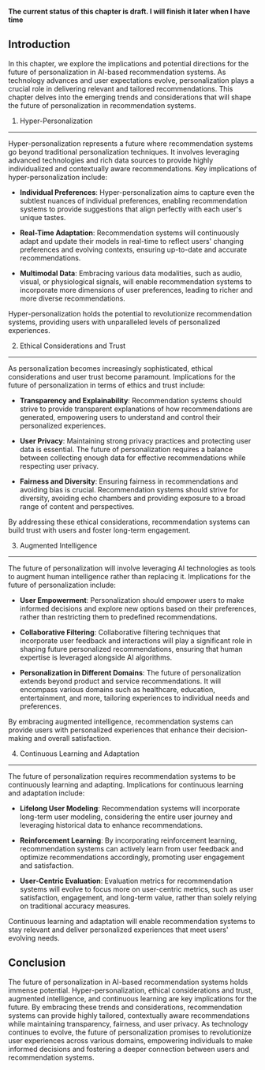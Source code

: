 **The current status of this chapter is draft. I will finish it later when I have time**

Introduction
------------

In this chapter, we explore the implications and potential directions for the future of personalization in AI-based recommendation systems. As technology advances and user expectations evolve, personalization plays a crucial role in delivering relevant and tailored recommendations. This chapter delves into the emerging trends and considerations that will shape the future of personalization in recommendation systems.

1. Hyper-Personalization
------------------------

Hyper-personalization represents a future where recommendation systems go beyond traditional personalization techniques. It involves leveraging advanced technologies and rich data sources to provide highly individualized and contextually aware recommendations. Key implications of hyper-personalization include:

* **Individual Preferences**: Hyper-personalization aims to capture even the subtlest nuances of individual preferences, enabling recommendation systems to provide suggestions that align perfectly with each user's unique tastes.

* **Real-Time Adaptation**: Recommendation systems will continuously adapt and update their models in real-time to reflect users' changing preferences and evolving contexts, ensuring up-to-date and accurate recommendations.

* **Multimodal Data**: Embracing various data modalities, such as audio, visual, or physiological signals, will enable recommendation systems to incorporate more dimensions of user preferences, leading to richer and more diverse recommendations.

Hyper-personalization holds the potential to revolutionize recommendation systems, providing users with unparalleled levels of personalized experiences.

2. Ethical Considerations and Trust
-----------------------------------

As personalization becomes increasingly sophisticated, ethical considerations and user trust become paramount. Implications for the future of personalization in terms of ethics and trust include:

* **Transparency and Explainability**: Recommendation systems should strive to provide transparent explanations of how recommendations are generated, empowering users to understand and control their personalized experiences.

* **User Privacy**: Maintaining strong privacy practices and protecting user data is essential. The future of personalization requires a balance between collecting enough data for effective recommendations while respecting user privacy.

* **Fairness and Diversity**: Ensuring fairness in recommendations and avoiding bias is crucial. Recommendation systems should strive for diversity, avoiding echo chambers and providing exposure to a broad range of content and perspectives.

By addressing these ethical considerations, recommendation systems can build trust with users and foster long-term engagement.

3. Augmented Intelligence
-------------------------

The future of personalization will involve leveraging AI technologies as tools to augment human intelligence rather than replacing it. Implications for the future of personalization include:

* **User Empowerment**: Personalization should empower users to make informed decisions and explore new options based on their preferences, rather than restricting them to predefined recommendations.

* **Collaborative Filtering**: Collaborative filtering techniques that incorporate user feedback and interactions will play a significant role in shaping future personalized recommendations, ensuring that human expertise is leveraged alongside AI algorithms.

* **Personalization in Different Domains**: The future of personalization extends beyond product and service recommendations. It will encompass various domains such as healthcare, education, entertainment, and more, tailoring experiences to individual needs and preferences.

By embracing augmented intelligence, recommendation systems can provide users with personalized experiences that enhance their decision-making and overall satisfaction.

4. Continuous Learning and Adaptation
-------------------------------------

The future of personalization requires recommendation systems to be continuously learning and adapting. Implications for continuous learning and adaptation include:

* **Lifelong User Modeling**: Recommendation systems will incorporate long-term user modeling, considering the entire user journey and leveraging historical data to enhance recommendations.

* **Reinforcement Learning**: By incorporating reinforcement learning, recommendation systems can actively learn from user feedback and optimize recommendations accordingly, promoting user engagement and satisfaction.

* **User-Centric Evaluation**: Evaluation metrics for recommendation systems will evolve to focus more on user-centric metrics, such as user satisfaction, engagement, and long-term value, rather than solely relying on traditional accuracy measures.

Continuous learning and adaptation will enable recommendation systems to stay relevant and deliver personalized experiences that meet users' evolving needs.

Conclusion
----------

The future of personalization in AI-based recommendation systems holds immense potential. Hyper-personalization, ethical considerations and trust, augmented intelligence, and continuous learning are key implications for the future. By embracing these trends and considerations, recommendation systems can provide highly tailored, contextually aware recommendations while maintaining transparency, fairness, and user privacy. As technology continues to evolve, the future of personalization promises to revolutionize user experiences across various domains, empowering individuals to make informed decisions and fostering a deeper connection between users and recommendation systems.
